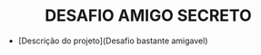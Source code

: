 <h1 align="center">DESAFIO AMIGO SECRETO </h1>

* [Descrição do projeto](Desafio bastante amigavel)
